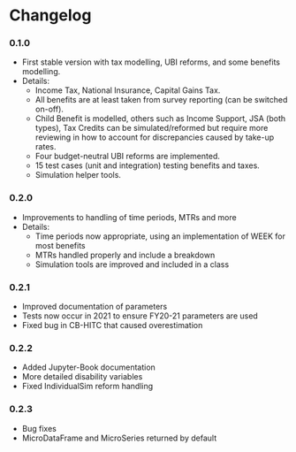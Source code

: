 # Changelog

### 0.1.0

* First stable version with tax modelling, UBI reforms, and some benefits modelling.
* Details:
  - Income Tax, National Insurance, Capital Gains Tax.
  - All benefits are at least taken from survey reporting (can be switched on-off).
  - Child Benefit is modelled, others such as Income Support, JSA (both types), Tax Credits can be simulated/reformed but require more reviewing in how to account for discrepancies caused by take-up rates.
  - Four budget-neutral UBI reforms are implemented.
  - 15 test cases (unit and integration) testing benefits and taxes.
  - Simulation helper tools.

### 0.2.0

* Improvements to handling of time periods, MTRs and more
* Details:
  - Time periods now appropriate, using an implementation of WEEK for most benefits
  - MTRs handled properly and include a breakdown
  - Simulation tools are improved and included in a class

### 0.2.1

* Improved documentation of parameters
* Tests now occur in 2021 to ensure FY20-21 parameters are used
* Fixed bug in CB-HITC that caused overestimation

### 0.2.2

* Added Jupyter-Book documentation
* More detailed disability variables
* Fixed IndividualSim reform handling

### 0.2.3

* Bug fixes
* MicroDataFrame and MicroSeries returned by default
